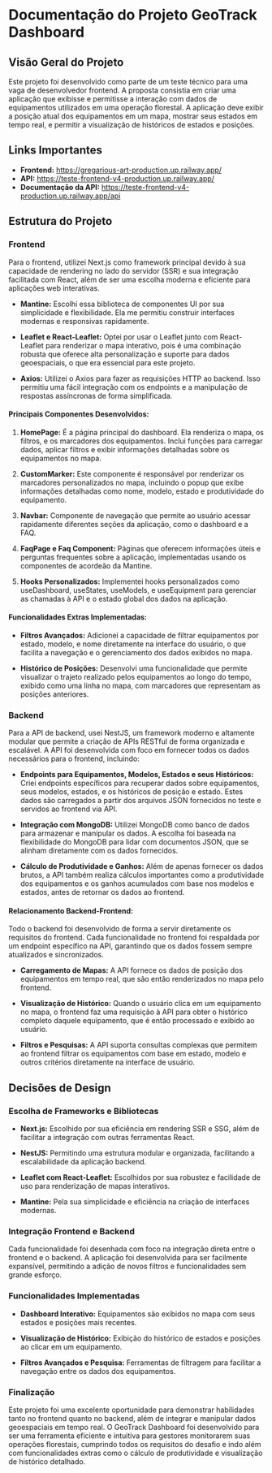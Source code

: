# Documentação do Projeto GeoTrack Dashboard


## Visão Geral do Projeto

Este projeto foi desenvolvido como parte de um teste técnico para uma vaga de desenvolvedor frontend. A proposta consistia em criar uma aplicação que exibisse e permitisse a interação com dados de equipamentos utilizados em uma operação florestal. A aplicação deve exibir a posição atual dos equipamentos em um mapa, mostrar seus estados em tempo real, e permitir a visualização de históricos de estados e posições.

## Links Importantes
* **Frontend:** https://gregarious-art-production.up.railway.app/
* **API:** https://teste-frontend-v4-production.up.railway.app/
* **Documentação da API:** https://teste-frontend-v4-production.up.railway.app/api

## Estrutura do Projeto

### Frontend

Para o frontend, utilizei Next.js como framework principal devido à sua capacidade de rendering no lado do servidor (SSR) e sua integração facilitada com React, além de ser uma escolha moderna e eficiente para aplicações web interativas.

* **Mantine:** Escolhi essa biblioteca de componentes UI por sua simplicidade e flexibilidade. Ela me permitiu construir interfaces modernas e responsivas rapidamente.

* **Leaflet e React-Leaflet:** Optei por usar o Leaflet junto com React-Leaflet para renderizar o mapa interativo, pois é uma combinação robusta que oferece alta personalização e suporte para dados geoespaciais, o que era essencial para este projeto.

* **Axios:** Utilizei o Axios para fazer as requisições HTTP ao backend. Isso permitiu uma fácil integração com os endpoints e a manipulação de respostas assíncronas de forma simplificada.

#### Principais Componentes Desenvolvidos:
1. **HomePage:** É a página principal do dashboard. Ela renderiza o mapa, os filtros, e os marcadores dos equipamentos. Inclui funções para carregar dados, aplicar filtros e exibir informações detalhadas sobre os equipamentos no mapa.

2. **CustomMarker:** Este componente é responsável por renderizar os marcadores personalizados no mapa, incluindo o popup que exibe informações detalhadas como nome, modelo, estado e produtividade do equipamento.

3. **Navbar:** Componente de navegação que permite ao usuário acessar rapidamente diferentes seções da aplicação, como o dashboard e a FAQ.

4. **FaqPage e Faq Component:** Páginas que oferecem informações úteis e perguntas frequentes sobre a aplicação, implementadas usando os componentes de acordeão da Mantine.

5. **Hooks Personalizados:** Implementei hooks personalizados como useDashboard, useStates, useModels, e useEquipment para gerenciar as chamadas à API e o estado global dos dados na aplicação.

#### Funcionalidades Extras Implementadas:
* **Filtros Avançados:** Adicionei a capacidade de filtrar equipamentos por estado, modelo, e nome diretamente na interface do usuário, o que facilita a navegação e o gerenciamento dos dados exibidos no mapa.

* **Histórico de Posições:** Desenvolvi uma funcionalidade que permite visualizar o trajeto realizado pelos equipamentos ao longo do tempo, exibido como uma linha no mapa, com marcadores que representam as posições anteriores.

 
### Backend
Para a API de backend, usei NestJS, um framework moderno e altamente modular que permite a criação de APIs RESTful de forma organizada e escalável. A API foi desenvolvida com foco em fornecer todos os dados necessários para o frontend, incluindo:

* **Endpoints para Equipamentos, Modelos, Estados e seus Históricos:** Criei endpoints específicos para recuperar dados sobre equipamentos, seus modelos, estados, e os históricos de posição e estado. Estes dados são carregados a partir dos arquivos JSON fornecidos no teste e servidos ao frontend via API.

* **Integração com MongoDB:** Utilizei MongoDB como banco de dados para armazenar e manipular os dados. A escolha foi baseada na flexibilidade do MongoDB para lidar com documentos JSON, que se alinham diretamente com os dados fornecidos.

* **Cálculo de Produtividade e Ganhos:** Além de apenas fornecer os dados brutos, a API também realiza cálculos importantes como a produtividade dos equipamentos e os ganhos acumulados com base nos modelos e estados, antes de retornar os dados ao frontend.

#### Relacionamento Backend-Frontend:
Todo o backend foi desenvolvido de forma a servir diretamente os requisitos do frontend. Cada funcionalidade no frontend foi respaldada por um endpoint específico na API, garantindo que os dados fossem sempre atualizados e sincronizados.

* **Carregamento de Mapas:** A API fornece os dados de posição dos equipamentos em tempo real, que são então renderizados no mapa pelo frontend.

* **Visualização de Histórico:** Quando o usuário clica em um equipamento no mapa, o frontend faz uma requisição à API para obter o histórico completo daquele equipamento, que é então processado e exibido ao usuário.

* **Filtros e Pesquisas:** A API suporta consultas complexas que permitem ao frontend filtrar os equipamentos com base em estado, modelo e outros critérios diretamente na interface de usuário.

## Decisões de Design
### Escolha de Frameworks e Bibliotecas
* **Next.js:** Escolhido por sua eficiência em rendering SSR e SSG, além de facilitar a integração com outras ferramentas React.

* **NestJS:** Permitindo uma estrutura modular e organizada, facilitando a escalabilidade da aplicação backend.

* **Leaflet com React-Leaflet:** Escolhidos por sua robustez e facilidade de uso para renderização de mapas interativos.

* **Mantine:** Pela sua simplicidade e eficiência na criação de interfaces modernas.

### Integração Frontend e Backend
Cada funcionalidade foi desenhada com foco na integração direta entre o frontend e o backend. A aplicação foi desenvolvida para ser facilmente expansível, permitindo a adição de novos filtros e funcionalidades sem grande esforço.


### Funcionalidades Implementadas
* **Dashboard Interativo:** Equipamentos são exibidos no mapa com seus estados e posições mais recentes.

* **Visualização de Histórico:** Exibição do histórico de estados e posições ao clicar em um equipamento.

* **Filtros Avançados e Pesquisa:** Ferramentas de filtragem para facilitar a navegação entre os dados dos equipamentos.

### Finalização
Este projeto foi uma excelente oportunidade para demonstrar habilidades tanto no frontend quanto no backend, além de integrar e manipular dados geoespaciais em tempo real. O GeoTrack Dashboard foi desenvolvido para ser uma ferramenta eficiente e intuitiva para gestores monitorarem suas operações florestais, cumprindo todos os requisitos do desafio e indo além com funcionalidades extras como o cálculo de produtividade e visualização de histórico detalhado.
